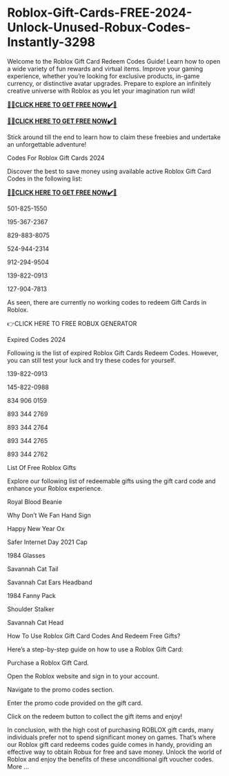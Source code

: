 # Roblox-Gift-Cards-FREE-2024-Unlock-Unused-Robux-Codes-Instantly-3298
Welcome to the Roblox Gift Card Redeem Codes Guide! Learn how to open a wide variety of fun rewards and virtual items. Improve your gaming experience, whether you’re looking for exclusive products, in-game currency, or distinctive avatar upgrades. Prepare to explore an infinitely creative universe with Roblox as you let your imagination run wild!



**[🎁🎁CLICK HERE TO GET FREE NOW✔️🎁](https://usaofferzon.com/roblox)**




**[🎁🎁CLICK HERE TO GET FREE NOW✔️🎁](https://usaofferzon.com/giftcard)**



Stick around till the end to learn how to claim these freebies and undertake an unforgettable adventure!

Codes For Roblox Gift Cards 2024

Discover the best to save money using available active Roblox Gift Card Codes in the following list:


**[🎁🎁CLICK HERE TO GET FREE NOW✔️🎁](https://usaofferzon.com/alloffergiftcard)**


501-825-1550

195-367-2367

829-883-8075

524-944-2314

912-294-9504

139-822-0913

127-904-7813

As seen, there are currently no working codes to redeem Gift Cards in Roblox.

👉CLICK HERE TO FREE ROBUX GENERATOR

Expired Codes 2024

Following is the list of expired Roblox Gift Cards Redeem Codes. However, you can still test your luck and try these codes for yourself.

139-822-0913

145-822-0988

834 906 0159

893 344 2769

893 344 2764

893 344 2765

893 344 2762

List Of Free Roblox Gifts

Explore our following list of redeemable gifts using the gift card code and enhance your Roblox experience.

Royal Blood Beanie

Why Don’t We Fan Hand Sign

Happy New Year Ox

Safer Internet Day 2021 Cap

1984 Glasses

Savannah Cat Tail

Savannah Cat Ears Headband

1984 Fanny Pack

Shoulder Stalker

Savannah Cat Head

How To Use Roblox Gift Card Codes And Redeem Free Gifts?

Here’s a step-by-step guide on how to use a Roblox Gift Card:

Purchase a Roblox Gift Card.

Open the Roblox website and sign in to your account.

Navigate to the promo codes section.

Enter the promo code provided on the gift card.

Click on the redeem button to collect the gift items and enjoy!

In conclusion, with the high cost of purchasing ROBLOX gift cards, many individuals prefer not to spend significant money on games. That’s where our Roblox gift card redeems codes guide comes in handy, providing an effective way to obtain Robux for free and save money. Unlock the world of Roblox and enjoy the benefits of these unconditional gift voucher codes.
More ...
